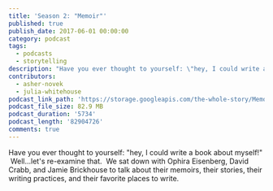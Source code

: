```yaml
---
title: 'Season 2: "Memoir"'
published: true
publish_date: 2017-06-01 00:00:00
category: podcast
tags:
  - podcasts
  - storytelling
description: "Have you ever thought to yourself: \"hey, I could write a book about myself!\"  Well...let's re-examine that.  We sat down with Ophira Eisenberg, David Crabb, and Jamie Brickhouse to talk about their memoirs, their stories, their writing practices, and their favorite places to write."
contributors:
  - asher-novek
  - julia-whitehouse
podcast_link_path: 'https://storage.googleapis.com/the-whole-story/Memoir%20Episode%20FINAL%20EDIT%20(1).mp3'
podcast_file_size: 82.9 MB
podcast_duration: '5734'
podcast_length: '82904726'
comments: true
---
```



Have you ever thought to yourself: "hey, I could write a book about myself!"  Well…let's re-examine that.  We sat down with Ophira Eisenberg, David Crabb, and Jamie Brickhouse to talk about their memoirs, their stories, their writing practices, and their favorite places to write.
